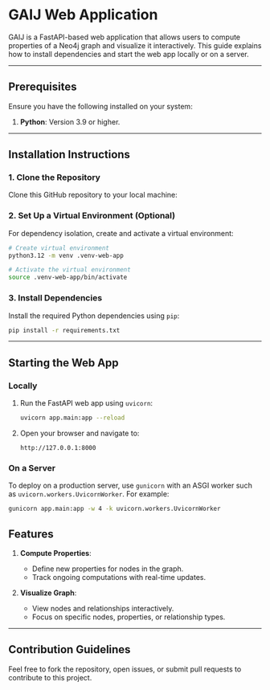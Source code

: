 # GAIJ Web Application

GAIJ is a FastAPI-based web application that allows users to compute properties of a Neo4j graph and visualize it interactively. This guide explains how to install dependencies and start the web app locally or on a server.

---

## Prerequisites

Ensure you have the following installed on your system:

1. **Python**: Version 3.9 or higher.

---

## Installation Instructions

### 1. Clone the Repository
Clone this GitHub repository to your local machine:


### 2. Set Up a Virtual Environment (Optional)
For dependency isolation, create and activate a virtual environment:
```bash
# Create virtual environment
python3.12 -m venv .venv-web-app

# Activate the virtual environment
source .venv-web-app/bin/activate 
```

### 3. Install Dependencies
Install the required Python dependencies using `pip`:
```bash
pip install -r requirements.txt
```

---

## Starting the Web App

### Locally
1. Run the FastAPI web app using `uvicorn`:
   ```bash
   uvicorn app.main:app --reload
   ```
2. Open your browser and navigate to:
   ```
   http://127.0.0.1:8000
   ```

### On a Server
To deploy on a production server, use `gunicorn` with an ASGI worker such as `uvicorn.workers.UvicornWorker`. For example:
```bash
gunicorn app.main:app -w 4 -k uvicorn.workers.UvicornWorker
```

## Features

1. **Compute Properties**:
   - Define new properties for nodes in the graph.
   - Track ongoing computations with real-time updates.

2. **Visualize Graph**:
   - View nodes and relationships interactively.
   - Focus on specific nodes, properties, or relationship types.

---

## Contribution Guidelines

Feel free to fork the repository, open issues, or submit pull requests to contribute to this project.